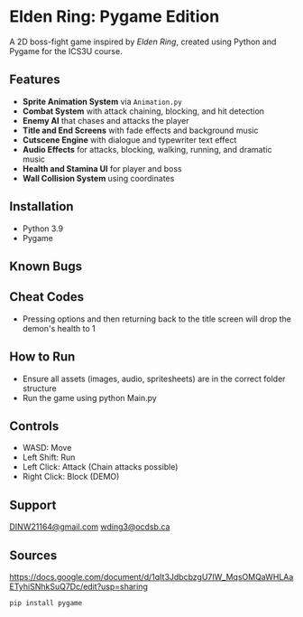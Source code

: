 # Elden Ring: Pygame Edition

A 2D boss-fight game inspired by *Elden Ring*, created using Python and Pygame for the ICS3U course.

## Features

- **Sprite Animation System** via `Animation.py`
- **Combat System** with attack chaining, blocking, and hit detection
- **Enemy AI** that chases and attacks the player
- **Title and End Screens** with fade effects and background music
- **Cutscene Engine** with dialogue and typewriter text effect
- **Audio Effects** for attacks, blocking, walking, running, and dramatic music
- **Health and Stamina UI** for player and boss
- **Wall Collision System** using coordinates

## Installation
- Python 3.9
- Pygame

## Known Bugs

## Cheat Codes
- Pressing options and then returning back to the title screen will drop the demon's health to 1

## How to Run

- Ensure all assets (images, audio, spritesheets) are in the correct folder structure
- Run the game using python Main.py

## Controls

- WASD: Move
- Left Shift: Run
- Left Click: Attack (Chain attacks possible)
- Right Click: Block (DEMO)

## Support
DINW21164@gmail.com
wding3@ocdsb.ca

## Sources
https://docs.google.com/document/d/1qIt3JdbcbzgU7IW_MqsOMQaWHLAaETyhiSNhkSuQ7Dc/edit?usp=sharing

```bash
pip install pygame
